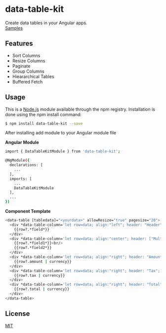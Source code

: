 # data-table-kit
Create data tables in your Angular apps.  
[Samples](https://component-kit-ng.codeenthusiast.com/)

## Features
- Sort Columns
- Resize Columns 
- Paginate
- Group Columns
- Hieararchical Tables
- Buffered Fetch


## Usage
This is a [Node.js](https://nodejs.org/en/) module available through the npm registry. Installation is done using the npm install command:

```bash
$ npm install data-table-kit --save
```

After installing add module to your Angular module file

**Angular Module**
```bash
import { DataTableKitModule } from 'data-table-kit';

@NgModule({
  declarations: [
    ...
  ],
  imports: [
    ...
    DataTableKitModule
  ],
  ...
})

```
**Component Template**
```bash
<data-table [tabledata]="<yourdata>" allowResize="true" pagesize="20">
  <div *data-table-column='let row=data; align:"left"; header: "Header"; sort:"code";'>
    {{row?.*field*}}
  </div>
  <div *data-table-column='let row=data; align:"center"; header: ["Multi-Line", "Header"];'>
    {{row?.*field1*}}<br/>
    {{row?.*field2*}}
  </div>
  <div *data-table-column='let row=data; align:"right"; header: "Amount"; groupHeader:"Invoiced Amount"; groupColumns: 3;'>
    {{row?.amount | currency}}
  </div>
  <div *data-table-column='let row=data; align:"right"; header: "Tax";'>
    {{row?.tax | currency}}
  </div>
  <div *data-table-column='let row=data; align:"right"; header: "Total";'>
    {{row?.total | currency}}
  </div>
</data-table>
```

## License
[MIT](https://opensource.org/licenses/MIT)
